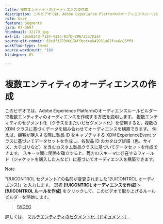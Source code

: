 ```yaml
---
title: 複数エンティティのオーディエンスの作成
description: このビデオでは、Adobe Experience Platformのオーディエンスルールビルダーで複数エンティティのオーディエンスを作成する方法を説明します。  複数エンティティのセグメント化（クラスをまたいだセグメント化）を使用すると、複数の XDM クラスに基づくデータを組み合わせてオーディエンスを構築できます。
role: User
feature: Segments
jira: KT-3697
thumbnail: 32179.jpg
exl-id: cace814d-7124-432c-91fb-896725b701a4
source-git-commit: 63edf327306054ffbcd4a842961a67fea6e85ff9
workflow-type: tm+mt
source-wordcount: '180'
ht-degree: 0%

---
```


# 複数エンティティのオーディエンスの作成

このビデオでは、Adobe Experience Platformのオーディエンスルールビルダーで複数エンティティのオーディエンスを作成する方法を説明します。  複数エンティティのセグメント化（クラスをまたいだセグメント化）を使用すると、複数の XDM クラスに基づくデータを組み合わせてオーディエンスを構築できます。 例えば、顧客が購入する際に製品 ID をキャプチャする XDM ExperienceEvent クラスに基づいてデータセットを作成し、各製品 ID のカタログ詳細（色、サイズ、カテゴリなど）を含むカスタム製品クラスに基づいてデータセットを作成できます。 スキーマ間に関係を確立すると、両方のスキーマに存在するフィールド（ジャケットを購入した人など）に基づいてオーディエンスを構築できます。

<!--Segment context (segment payload) allows you to provide key contextual details, such as a visitor's abandoned cart contents, in your segment definition so you can send personalized messages.-->

>[!NOTE]
>
> &quot;[!UICONTROL セグメント]&quot;の名前が変更されました&quot;[!UICONTROL オーディエンス]」と入力します。 選択 **[!UICONTROL オーディエンスを作成]** > **[!UICONTROL ルールを作成]** をクリックして、このビデオで取り上げるルールビルダーを開始します。

>[!VIDEO](https://video.tv.adobe.com/v/32179?quality=12&learn=on)

詳しくは、 [マルチエンティティのセグメント化（ドキュメント）](https://experienceleague.adobe.com/docs/experience-platform/segmentation/multi-entity-segmentation.html).
